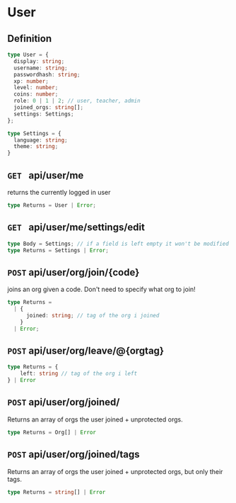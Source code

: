 # User

## Definition

```ts
type User = {
  display: string;
  username: string;
  passwordhash: string;
  xp: number;
  level: number;
  coins: number;
  role: 0 | 1 | 2; // user, teacher, admin
  joined_orgs: string[];
  settings: Settings;
};

type Settings = {
  language: string;
  theme: string;
}
```

## `GET ` api/user/me
returns the currently logged in user

```ts
type Returns = User | Error;
```

## `GET ` api/user/me/settings/edit
```ts
type Body = Settings; // if a field is left empty it won't be modified
type Returns = Settings | Error;
```

## `POST` api/user/org/join/{code}
joins an org given a code. Don't need to specify what org to join!

```ts
type Returns =
  | {
      joined: string; // tag of the org i joined
    }
  | Error;
```

## `POST` api/user/org/leave/@{orgtag}
```ts
type Returns = {
    left: string // tag of the org i left
} | Error
```

## `POST` api/user/org/joined/
Returns an array of orgs the user joined + unprotected orgs. 
```ts
type Returns = Org[] | Error
```

## `POST` api/user/org/joined/tags
Returns an array of orgs the user joined + unprotected orgs, but only their tags.
```ts
type Returns = string[] | Error
```
